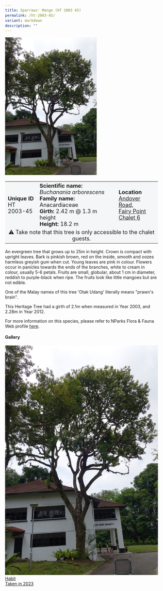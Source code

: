 ```yaml
---
title: Sparrows' Mango (HT 2003 45)
permalink: /ht-2003-45/
variant: markdown
description: ""
---
```

<div class="isomer-image-wrapper">
<img style="width: 60%" src="/images/Heritage_trees_photos/bucharb_ht2003-45_habit.jpg"> 
</div><table style="minWidth: 100px; font-size: 18px; background: #F4F6F7">
<tbody><tr>
<td rowspan="1" colspan="1">
<strong>Unique ID</strong>
<br>HT 2003-45
</td>
<td rowspan="1" colspan="1">
<strong>Scientific name:</strong> <em>Buchanania arborescens</em> 
<br><strong>Family name:</strong> Anacardiaceae
<br><strong>Girth:</strong> 2.42 m @ 1.3 m height
<br><strong>Height: </strong>18.2 m
</td>
<td rowspan="1" colspan="1">
<strong>Location</strong><a href="https://www.onemap.gov.sg/?lat=1.389393999997606&amp;lng=103.97417600000013">
<br>Andover Road,<br>Fairy Point Chalet 6</a>
</td>
</tr>
		<tr><td style="text-align: center;" colspan="3">⚠️ Take note that this tree is only accessible to the chalet guests.</td></tr>
</tbody></table>
<p>An evergreen tree that grows up to 25m in height. Crown is compact with upright leaves. Bark is pinkish brown, red on the inside, smooth and oozes harmless greyish gum when cut. Young leaves are pink in colour. Flowers occur in panicles towards the ends of the branches, white to cream in colour, usually 5-6 petals. Fruits are small, globular, about 1 cm in diameter, reddish to purple-black when ripe. The fruits look like little mangoes but are not edible. </p>
  
<p>One of the Malay names of this tree 'Otak Udang' literally means "prawn's brain". 
	
</p><p>This Heritage Tree had a girth of 2.1m when measured in Year 2003, and 2.28m in Year 2012.</p>
	
<p>For more information on this species, please refer to NParks Flora &amp; Fauna Web profile <a href="https://www.nparks.gov.sg/florafaunaweb/flora/4/1/4173">here</a>.</p>

<h4><b>Gallery</b></h4>
<div class="isomer-card-grid">
<a href="/images/Heritage_trees_photos/bucharb_ht2003-45_habit.jpg" class="isomer-card">
<div class="isomer-card-image">
<div class="isomer-image-wrapper"><img src="/images/Heritage_trees_photos/bucharb_ht2003-45_habit.jpg"></div></div>
<div class="isomer-card-body"><div class="isomer-card-title">Habit</div><div class="isomer-card-description">Taken in 2023</div></div></a><br></div>